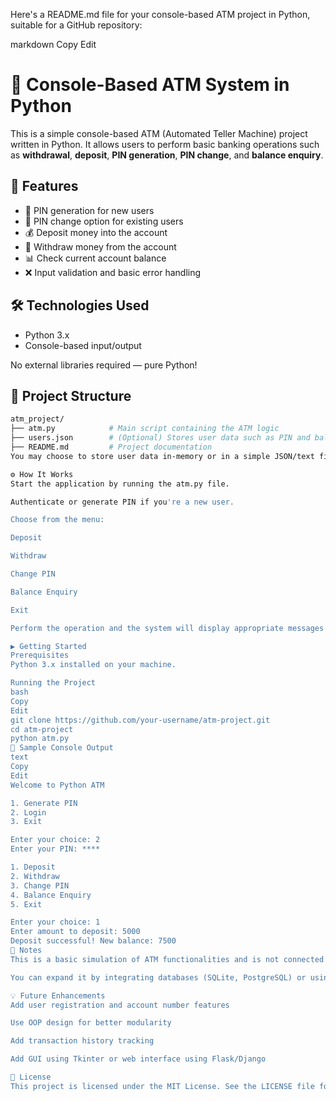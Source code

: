 Here's a README.md file for your console-based ATM project in Python, suitable for a GitHub repository:

markdown
Copy
Edit
# 🏧 Console-Based ATM System in Python

This is a simple console-based ATM (Automated Teller Machine) project written in Python. It allows users to perform basic banking operations such as **withdrawal**, **deposit**, **PIN generation**, **PIN change**, and **balance enquiry**.

## 🚀 Features

- 🔐 PIN generation for new users
- 🔁 PIN change option for existing users
- 💰 Deposit money into the account
- 💸 Withdraw money from the account
- 📊 Check current account balance
- ❌ Input validation and basic error handling

## 🛠 Technologies Used

- Python 3.x
- Console-based input/output

No external libraries required — pure Python!

## 📂 Project Structure

```bash
atm_project/
├── atm.py            # Main script containing the ATM logic
├── users.json        # (Optional) Stores user data such as PIN and balance
├── README.md         # Project documentation
You may choose to store user data in-memory or in a simple JSON/text file.

⚙️ How It Works
Start the application by running the atm.py file.

Authenticate or generate PIN if you're a new user.

Choose from the menu:

Deposit

Withdraw

Change PIN

Balance Enquiry

Exit

Perform the operation and the system will display appropriate messages and updated balances.

▶️ Getting Started
Prerequisites
Python 3.x installed on your machine.

Running the Project
bash
Copy
Edit
git clone https://github.com/your-username/atm-project.git
cd atm-project
python atm.py
🔐 Sample Console Output
text
Copy
Edit
Welcome to Python ATM

1. Generate PIN
2. Login
3. Exit

Enter your choice: 2
Enter your PIN: ****

1. Deposit
2. Withdraw
3. Change PIN
4. Balance Enquiry
5. Exit

Enter your choice: 1
Enter amount to deposit: 5000
Deposit successful! New balance: 7500
📌 Notes
This is a basic simulation of ATM functionalities and is not connected to a real bank database.

You can expand it by integrating databases (SQLite, PostgreSQL) or using OOP concepts.

💡 Future Enhancements
Add user registration and account number features

Use OOP design for better modularity

Add transaction history tracking

Add GUI using Tkinter or web interface using Flask/Django

📄 License
This project is licensed under the MIT License. See the LICENSE file for details.
